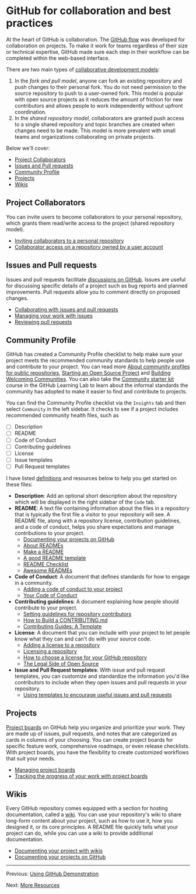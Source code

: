# GitHub for collaboration and best practices

At the heart of GitHub is collaboration. The [GitHub flow](https://help.github.com/en/github/collaborating-with-issues-and-pull-requests/github-flow) was developed for collaboration on projects. To make it work for teams regardless of their size or technical expertise, GitHub made sure each step in their workflow can be completed within the web-based interface.

There are two main types of [collaborative development models](https://help.github.com/en/github/collaborating-with-issues-and-pull-requests/about-collaborative-development-models): 
1. In the *fork and pull model*, anyone can fork an existing repository and push changes to their personal fork. You do not need permission to the source repository to push to a user-owned fork. This model is popular with open source projects as it reduces the amount of friction for new contributors and allows people to work independently without upfront coordination.
2. In the *shared repository model*, collaborators are granted push access to a single shared repository and topic branches are created when changes need to be made. This model is more prevalent with small teams and organizations collaborating on private projects.

Below we'll cover:
- [Project Collaborators](#project-collaborators)
- [Issues and Pull requests](#issues-and-pull-requests)
- [Community Profile](#community-profile)
- [Projects](#projects)
- [Wikis](#wikis)


## Project Collaborators

You can invite users to become collaborators to your personal repository, which grants them read/write access to the project (shared repository model). 

- [Inviting collaborators to a personal repository](https://help.github.com/en/github/setting-up-and-managing-your-github-user-account/inviting-collaborators-to-a-personal-repository)
- [Collaborator access on a repository owned by a user account](https://help.github.com/en/github/setting-up-and-managing-your-github-user-account/permission-levels-for-a-user-account-repository#collaborator-access-on-a-repository-owned-by-a-user-account)


## Issues and Pull requests

Issues and pull requests facilitate [discussions on GitHub](https://help.github.com/en/github/collaborating-with-issues-and-pull-requests/about-conversations-on-github#discussions-on-github). Issues are useful for discussing specific details of a project such as bug reports and planned improvements. Pull requests allow you to comment directly on proposed changes. 

- [Collaborating with issues and pull requests](https://help.github.com/en/github/collaborating-with-issues-and-pull-requests)
- [Managing your work with issues](https://help.github.com/en/github/managing-your-work-on-github/managing-your-work-with-issues)
- [Reviewing pull requests](https://lab.github.com/githubtraining/reviewing-pull-requests)


## Community Profile

GitHub has created a Community Profile checklist to help make sure your project meets the recommended community standards to help people use and contribute to your project. You can read more [About community profiles for public repositories](https://help.github.com/en/github/building-a-strong-community/about-community-profiles-for-public-repositories), [Starting an Open Source Project](https://opensource.guide/starting-a-project/) and [Building Welcoming Communities](https://opensource.guide/building-community/). You can also take the [Community starter kit](https://lab.github.com/githubtraining/community-starter-kit) course in the GitHub Learning Lab to learn about the informal standards the community has adopted to make it easier to find and contribute to projects.

You can find the Community Profile checklist via the `Insights` tab and then select `Community` in the left sidebar. It checks to see if a project includes recommended community health files, such as
- [ ] Description
- [ ] README
- [ ] Code of Conduct
- [ ] Contributing guidelines
- [ ] License
- [ ] Issue templates
- [ ] Pull Request templates

I have listed [definitions](https://help.github.com/en/github/getting-started-with-github/github-glossary) and resources below to help you get started on these files:
- **Description**: Add an optional short description about the repository which will be displayed in the right sidebar of the `Code` tab.
- **README**: A text file containing information about the files in a repository that is typically the first file a visitor to your repository will see. A README file, along with a repository license, contribution guidelines, and a code of conduct, helps you share expectations and manage contributions to your project.
   - [Documenting your projects on GitHub](https://guides.github.com/features/wikis/)
   - [About READMEs](https://help.github.com/en/github/creating-cloning-and-archiving-repositories/about-readmes)
   - [Make a README](https://www.makeareadme.com/)
   - [A good README template](https://github.com/PurpleBooth/a-good-readme-template)
   - [README Checklist](https://github.com/ddbeck/readme-checklist/blob/master/checklist.md)
   - [Awesome READMEs](https://github.com/matiassingers/awesome-readme)
- **Code of Conduct**: A document that defines standards for how to engage in a community.
   - [Adding a code of conduct to your project](https://help.github.com/en/github/building-a-strong-community/adding-a-code-of-conduct-to-your-project)
   - [Your Code of Conduct](https://opensource.guide/code-of-conduct/)
- **Contributing guidelines**:  A document explaining how people should contribute to your project.
   - [Setting guidelines for repository contributors](https://help.github.com/en/github/building-a-strong-community/setting-guidelines-for-repository-contributors)
   - [How to Build a CONTRIBUTING.md](https://mozillascience.github.io/working-open-workshop/contributing/)
   - [Contributing Guides: A Template](https://github.com/nayafia/contributing-template/)
- **License**: A document that you can include with your project to let people know what they can and can't do with your source code.
   - [Adding a license to a repository](https://help.github.com/en/github/building-a-strong-community/adding-a-license-to-a-repository)
   - [Licensing a repository](https://help.github.com/en/github/creating-cloning-and-archiving-repositories/licensing-a-repository)
   - [How to choose a license for your GitHub repository](https://choosealicense.com/)
   - [The Legal Side of Open Source](https://opensource.guide/legal/)
- **Issue and Pull Request templates**: With issue and pull request templates, you can customize and standardize the information you'd like contributors to include when they open issues and pull requests in your repository.
   - [Using templates to encourage useful issues and pull requests](https://help.github.com/en/github/building-a-strong-community/using-templates-to-encourage-useful-issues-and-pull-requests)


## Projects

[Project boards](https://help.github.com/en/github/managing-your-work-on-github/about-project-boards) on GitHub help you organize and prioritize your work. They are made up of issues, pull requests, and notes that are categorized as cards in columns of your choosing. You can create project boards for specific feature work, comprehensive roadmaps, or even release checklists. With project boards, you have the flexibility to create customized workflows that suit your needs.

- [Managing project boards](https://help.github.com/en/github/managing-your-work-on-github/managing-project-boards)
- [Tracking the progress of your work with project boards](https://help.github.com/en/github/managing-your-work-on-github/tracking-the-progress-of-your-work-with-project-boards)


## Wikis

Every GitHub repository comes equipped with a section for hosting documentation, called a [wiki](https://help.github.com/en/github/building-a-strong-community/about-wikis). You can use your repository's wiki to share long-form content about your project, such as how to use it, how you designed it, or its core principles. A README file quickly tells what your project can do, while you can use a wiki to provide additional documentation.

- [Documenting your project with wikis](https://help.github.com/en/github/building-a-strong-community/documenting-your-project-with-wikis)
- [Documenting your projects on GitHub](https://guides.github.com/features/wikis/)

---

Previous: [Using GitHub Demonstration](05_Demonstration.md)

Next: [More Resources](07_MoreResources.md)
